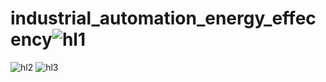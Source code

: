 # industrial_automation_energy_effecency![hl1](https://user-images.githubusercontent.com/85549725/145666853-d0eeda99-82b1-496f-a489-df921fbd0b5f.JPG)
![hl2](https://user-images.githubusercontent.com/85549725/145666856-e51d82f6-1aed-41d7-850c-096e62aebef8.JPG)
![hl3](https://user-images.githubusercontent.com/85549725/145666857-1554415b-cb79-4855-a3f6-ef42f7be64d4.JPG)
